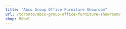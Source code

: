 ```yaml
---
title: "Abco Group Office Furniture Showroom"
url: /toronto/abco-group-office-furniture-showroom/
shop: Möbel
---
```

